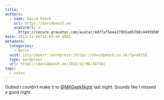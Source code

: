 ```yaml
---
title: ''
authors:
  - name: David Peach
    url: https://davidpeach.me
    avatarUrl: >-
      https://secure.gravatar.com/avatar/4d7faf5eee1f055a85788c44936b8995eaab6dfb004e7854ec747ccb272e91ee?s=96&d=mm&r=g
date: 2013-12-06T14:03:00.000Z
metadata:
  categories:
    - Notes
  uuid: 11ty/import::wordpress::https://davidpeach.co.uk/?p=48758
  type: wordpress
  url: https://davidpeach.me/2013/12/06/48758/
tags:
  - notes
---
```

Gutted I couldn’t make it to [@MKGeekNight](https://twitter.com/MKGeekNight) last night. Sounds like I missed a good night.